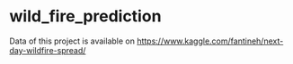 # wild_fire_prediction

Data of this project is available on https://www.kaggle.com/fantineh/next-day-wildfire-spread/
